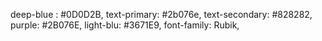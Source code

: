 deep-blue : #0D0D2B,
text-primary: #2b076e,
text-secondary: #828282,
purple: #2B076E,
light-blu: #3671E9,
font-family: Rubik,
